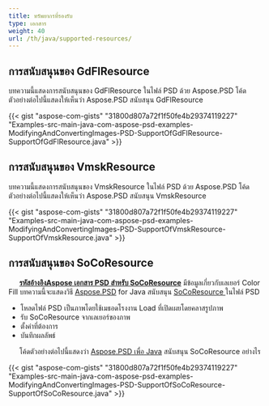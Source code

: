 ```yaml
---
title: ทรัพยากรที่รองรับ
type: เอกสาร
weight: 40
url: /th/java/supported-resources/
---
```



## **การสนับสนุนของ GdFlResource**
บทความนี้แสดงการสนับสนุนของ GdFlResource ในไฟล์ PSD ด้วย Aspose.PSD โค้ดตัวอย่างต่อไปนี้แสดงให้เห็นว่า Aspose.PSD สนับสนุน GdFlResource

{{< gist "aspose-com-gists" "31800d807a72f1f50fe4b29374119227" "Examples-src-main-java-com-aspose-psd-examples-ModifyingAndConvertingImages-PSD-SupportOfGdFlResource-SupportOfGdFlResource.java" >}}
## **การสนับสนุนของ VmskResource**
บทความนี้แสดงการสนับสนุนของ VmskResource ในไฟล์ PSD ด้วย Aspose.PSD โค้ดตัวอย่างต่อไปนี้แสดงให้เห็นว่า Aspose.PSD สนับสนุน VmskResource

{{< gist "aspose-com-gists" "31800d807a72f1f50fe4b29374119227" "Examples-src-main-java-com-aspose-psd-examples-ModifyingAndConvertingImages-PSD-SupportOfVmskResource-SupportOfVmskResource.java" >}}


## **การสนับสนุนของ SoCoResource**


`   `[**รหัสอ้างอิงAspose เอกสาร PSD สำหรับ SoCoResource**](https://reference.aspose.com/java/psd/com.aspose.psd.fileformats.psd.layers.layerresources/SoCoResource) มีข้อมูลเกี่ยวกับเลเยอร์ Color Fill บทความนี้จะแสดงวิธี [Aspose.PSD](https://products.aspose.com/psd) for Java สนับสนุน [SoCoResource ](https://reference.aspose.com/java/psd/com.aspose.psd.fileformats.psd.layers.layerresources/SoCoResource)ในไฟล์ PSD 

- โหลดไฟล์ PSD เป็นภาพโดยใช้เมธอดโรงงาน Load ที่เปิดเผยโดยคลาสรูปภาพ
- รับ SoCoResource จากเลเยอร์ของภาพ
- ตั้งค่าที่ต้องการ
- บันทึกผลลัพธ์



`   `โค้ดตัวอย่างต่อไปนี้แสดงว่า [Aspose.PSD เพื่อ Java](https://products.aspose.com/psd/java) สนับสนุน SoCoResource อย่างไร

{{< gist "aspose-com-gists" "31800d807a72f1f50fe4b29374119227" "Examples-src-main-java-com-aspose-psd-examples-ModifyingAndConvertingImages-PSD-SupportOfSoCoResource-SupportOfSoCoResource.java" >}}
